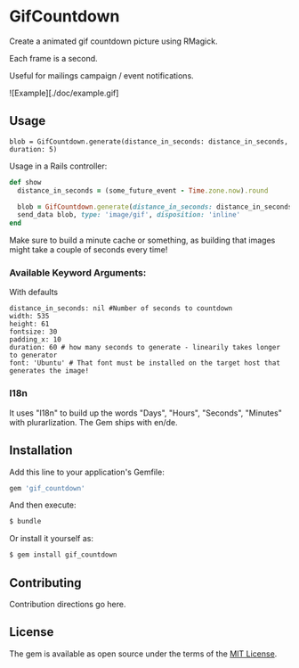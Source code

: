 # GifCountdown

Create a animated gif countdown picture using RMagick.

Each frame is a second.

Useful for mailings campaign / event notifications.

![Example][./doc/example.gif]

## Usage

```
blob = GifCountdown.generate(distance_in_seconds: distance_in_seconds, duration: 5)
```

Usage in a Rails controller:

```ruby
def show
  distance_in_seconds = (some_future_event - Time.zone.now).round

  blob = GifCountdown.generate(distance_in_seconds: distance_in_seconds, duration: 10)
  send_data blob, type: 'image/gif', disposition: 'inline'
end
```

Make sure to build a minute cache or something, as building that images might take a couple of seconds every time!

### Available Keyword Arguments:

With defaults

```
distance_in_seconds: nil #Number of seconds to countdown
width: 535
height: 61
fontsize: 30
padding_x: 10
duration: 60 # how many seconds to generate - linearily takes longer to generator
font: 'Ubuntu' # That font must be installed on the target host that generates the image!
```

### I18n

It uses "I18n" to build up the words "Days", "Hours", "Seconds", "Minutes" with plurarlization. The Gem ships with en/de.


## Installation
Add this line to your application's Gemfile:

```ruby
gem 'gif_countdown'
```

And then execute:
```bash
$ bundle
```

Or install it yourself as:
```bash
$ gem install gif_countdown
```

## Contributing
Contribution directions go here.

## License
The gem is available as open source under the terms of the [MIT License](https://opensource.org/licenses/MIT).
